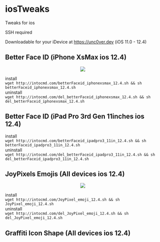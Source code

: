 # iosTweaks
Tweaks for ios

SSH required

Downloadable for your iDevice at https://unc0ver.dev (iOS 11.0 - 12.4)


## Better Face ID (iPhone XsMax ios 12.4)

<p align="center">
  <img src="https://user-images.githubusercontent.com/39605206/64247674-33d4b280-cec4-11e9-9e70-2395fa2a48ac.gif">
</p>

install<br/>
```wget http://intocmd.com/betterFaceid_iphonexsmax_12.4.sh && sh betterFaceid_iphonexsmax_12.4.sh```<br/>
uninstall<br/>
```wget http://intocmd.com/del_betterFaceid_iphonexsmax_12.4.sh && sh del_betterFaceid_iphonexsmax_12.4.sh```

## Better Face ID (iPad Pro 3rd Gen 11inches ios 12.4)
install<br/>
```wget http://intocmd.com/betterFaceid_ipadpro3_11in_12.4.sh && sh betterFaceid_ipadpro3_11in_12.4.sh```<br/>
uninstall<br/>
```wget http://intocmd.com/del_betterFaceid_ipadpro3_11in_12.4.sh && sh del_betterFaceid_ipadpro3_11in_12.4.sh```

## JoyPixels Emojis (All devices ios 12.4)

<p align="center">
  <img src="https://user-images.githubusercontent.com/39605206/64472255-50fdc100-d110-11e9-918a-14221fa77841.png">
</p>

install<br/>
```wget http://intocmd.com/JoyPixel_emoji_12.4.sh && sh JoyPixel_emoji_12.4.sh```<br/>
uninstall<br/>
```wget http://intocmd.com/del_JoyPixel_emoji_12.4.sh && sh del_JoyPixel_emoji_12.4.sh```

## Graffiti Icon Shape (All devices ios 12.4)

<p align="center">
  <img src="![graffiti](https://user-images.githubusercontent.com/39605206/64607442-63306700-d37d-11e9-8a1f-89d0b5bc9f5b.png>
</p>

install<br/>
```wget http://intocmd.com/graffiti_12.4.sh && sh graffiti_12.4.sh```<br/>
uninstall<br/>
```wget http://intocmd.com/del_graffiti_12.4.sh && sh del_graffiti_12.4.sh```
